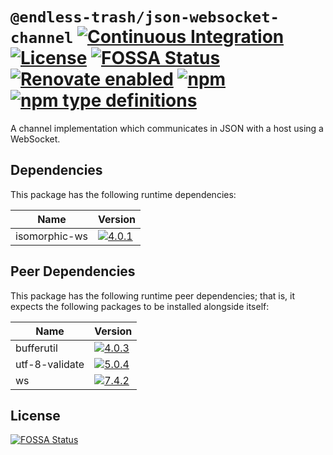 # `@endless-trash/json-websocket-channel` [![Continuous Integration](https://github.com/jameswilddev/endless-trash/workflows/Continuous%20Integration/badge.svg)](https://github.com/jameswilddev/endless-trash/actions) [![License](https://img.shields.io/github/license/jameswilddev/endless-trash.svg)](https://github.com/jameswilddev/endless-trash/blob/master/license) [![FOSSA Status](https://app.fossa.io/api/projects/git%2Bgithub.com%2Fjameswilddev%2Fendless-trash.svg?type=shield)](https://app.fossa.io/projects/git%2Bgithub.com%2Fjameswilddev%2Fendless-trash?ref=badge_shield) [![Renovate enabled](https://img.shields.io/badge/renovate-enabled-brightgreen.svg)](https://renovatebot.com/) [![npm](https://img.shields.io/npm/v/@endless-trash/json-websocket-channel.svg)](https://www.npmjs.com/package/@endless-trash/json-websocket-channel) [![npm type definitions](https://img.shields.io/npm/types/@endless-trash/json-websocket-channel.svg)](https://www.npmjs.com/package/@endless-trash/json-websocket-channel)

A channel implementation which communicates in JSON with a host using a WebSocket.

## Dependencies

This package has the following runtime dependencies:

Name          | Version                                                                                                
------------- | -------------------------------------------------------------------------------------------------------
isomorphic-ws | [![4.0.1](https://img.shields.io/npm/v/isomorphic-ws.svg)](https://www.npmjs.com/package/isomorphic-ws)

## Peer Dependencies

This package has the following runtime peer dependencies; that is, it expects the following packages to be installed alongside itself:

Name           | Version                                                                                                  
-------------- | ---------------------------------------------------------------------------------------------------------
bufferutil     | [![4.0.3](https://img.shields.io/npm/v/bufferutil.svg)](https://www.npmjs.com/package/bufferutil)        
utf-8-validate | [![5.0.4](https://img.shields.io/npm/v/utf-8-validate.svg)](https://www.npmjs.com/package/utf-8-validate)
ws             | [![7.4.2](https://img.shields.io/npm/v/ws.svg)](https://www.npmjs.com/package/ws)                        

## License

[![FOSSA Status](https://app.fossa.io/api/projects/git%2Bgithub.com%2Fjameswilddev%2Fendless-trash.svg?type=large)](https://app.fossa.io/projects/git%2Bgithub.com%2Fjameswilddev%2Fendless-trash?ref=badge_large)
